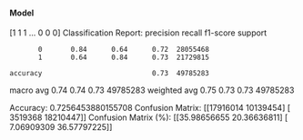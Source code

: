 #### Model
[1 1 1 ... 0 0 0]
Classification Report:
              precision    recall  f1-score   support

           0       0.84      0.64      0.72  28055468
           1       0.64      0.84      0.73  21729815

    accuracy                           0.73  49785283
   macro avg       0.74      0.74      0.73  49785283
weighted avg       0.75      0.73      0.73  49785283

Accuracy: 0.7256453880155708
Confusion Matrix:
[[17916014 10139454]
 [ 3519368 18210447]]
Confusion Matrix (%):
[[35.98656655 20.36636811]
 [ 7.06909309 36.57797225]]
